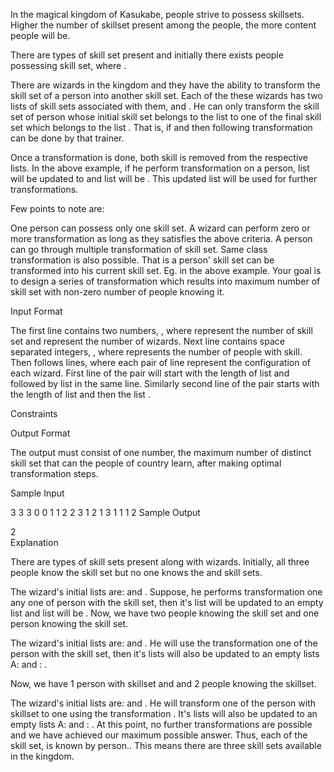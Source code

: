 In the magical kingdom of Kasukabe, people strive to possess skillsets. Higher the number of skillset present among the people, the more content people will be.

There are  types of skill set present and initially there exists  people possessing  skill set, where .

There are  wizards in the kingdom and they have the ability to transform the skill set of a person into another skill set. Each of the these wizards has two lists of skill sets associated with them,  and . He can only transform the skill set of person whose initial skill set belongs to the list  to one of the final skill set which belongs to the list . That is, if  and  then following transformation can be done by that trainer.

Once a transformation is done, both skill is removed from the respective lists. In the above example, if he perform  transformation on a person, list  will be updated to  and list  will be . This updated list will be used for further transformations.

Few points to note are:

One person can possess only one skill set.
A wizard can perform zero or more transformation as long as they satisfies the above criteria.
A person can go through multiple transformation of skill set.
Same class transformation is also possible. That is a person' skill set can be transformed into his current skill set. Eg.  in the above example.
Your goal is to design a series of transformation which results into maximum number of skill set with non-zero number of people knowing it.

Input Format

The first line contains two numbers, , where  represent the number of skill set and  represent the number of wizards.
Next line contains  space separated integers, , where  represents the number of people with  skill. Then follows  lines, where each pair of line represent the configuration of each wizard.
First line of the pair will start with the length of list  and followed by list  in the same line. Similarly second line of the pair starts with the length of list  and then the list .

Constraints

Output Format

The output must consist of one number, the maximum number of distinct skill set that can the people of country learn, after making optimal transformation steps.

Sample Input

3 3
3 0 0
1 1
2 2 3
1 2
1 3
1 1
1 2 
Sample Output

2  
Explanation

There are  types of skill sets present along with  wizards. Initially, all three people know the  skill set but no one knows the  and  skill sets.

The  wizard's initial lists are:  and . Suppose, he performs  transformation one any one of person with the  skill set, then it's list  will be updated to an empty list  and list  will be .
Now, we have two people knowing the  skill set and one person knowing the  skill set.

The  wizard's initial lists are:  and . He will use the transformation  one of the person with the  skill set, then it's lists will also be updated to an empty lists A:  and : .

Now, we have 1 person with  skillset and and 2 people knowing the  skillset.

The  wizard's initial lists are:  and . He will transform one of the person with  skillset to  one using the transformation . It's lists will also be updated to an empty lists A:  and : .
At this point, no further transformations are possible and we have achieved our maximum possible answer. Thus, each of the skill set, is known by  person.. This means there are three skill sets available in the kingdom.